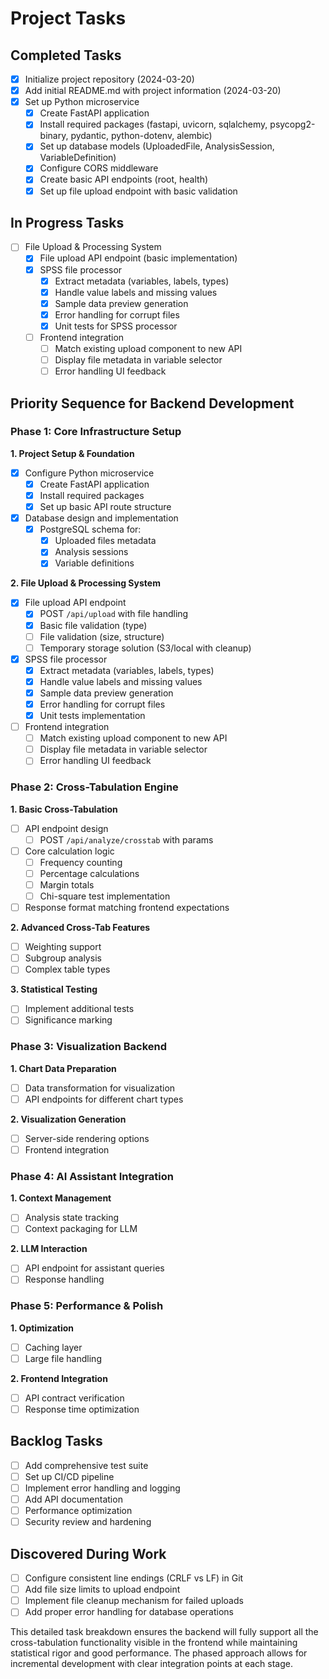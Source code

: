 # Project Tasks

## Completed Tasks
- [x] Initialize project repository (2024-03-20)
- [x] Add initial README.md with project information (2024-03-20)
- [x] Set up Python microservice
  - [x] Create FastAPI application
  - [x] Install required packages (fastapi, uvicorn, sqlalchemy, psycopg2-binary, pydantic, python-dotenv, alembic)
  - [x] Set up database models (UploadedFile, AnalysisSession, VariableDefinition)
  - [x] Configure CORS middleware
  - [x] Create basic API endpoints (root, health)
  - [x] Set up file upload endpoint with basic validation

## In Progress Tasks
- [ ] File Upload & Processing System
  - [x] File upload API endpoint (basic implementation)
  - [x] SPSS file processor
    - [x] Extract metadata (variables, labels, types)
    - [x] Handle value labels and missing values
    - [x] Sample data preview generation
    - [x] Error handling for corrupt files
    - [x] Unit tests for SPSS processor
  - [ ] Frontend integration
    - [ ] Match existing upload component to new API
    - [ ] Display file metadata in variable selector
    - [ ] Error handling UI feedback

## Priority Sequence for Backend Development

### Phase 1: Core Infrastructure Setup 
**1. Project Setup & Foundation**
- [x] Configure Python microservice
  - [x] Create FastAPI application
  - [x] Install required packages
  - [x] Set up basic API route structure
- [x] Database design and implementation
  - [x] PostgreSQL schema for:
    - [x] Uploaded files metadata
    - [x] Analysis sessions
    - [x] Variable definitions

**2. File Upload & Processing System**
- [x] File upload API endpoint
  - [x] POST `/api/upload` with file handling
  - [x] Basic file validation (type)
  - [ ] File validation (size, structure)
  - [ ] Temporary storage solution (S3/local with cleanup)
- [x] SPSS file processor
  - [x] Extract metadata (variables, labels, types)
  - [x] Handle value labels and missing values
  - [x] Sample data preview generation
  - [x] Error handling for corrupt files
  - [x] Unit tests implementation
- [ ] Frontend integration
  - [ ] Match existing upload component to new API
  - [ ] Display file metadata in variable selector
  - [ ] Error handling UI feedback

### Phase 2: Cross-Tabulation Engine 
**1. Basic Cross-Tabulation**
- [ ] API endpoint design
  - [ ] POST `/api/analyze/crosstab` with params
- [ ] Core calculation logic
  - [ ] Frequency counting
  - [ ] Percentage calculations
  - [ ] Margin totals
  - [ ] Chi-square test implementation
- [ ] Response format matching frontend expectations

**2. Advanced Cross-Tab Features**
- [ ] Weighting support
- [ ] Subgroup analysis
- [ ] Complex table types

**3. Statistical Testing**
- [ ] Implement additional tests
- [ ] Significance marking

### Phase 3: Visualization Backend 
**1. Chart Data Preparation**
- [ ] Data transformation for visualization
- [ ] API endpoints for different chart types

**2. Visualization Generation**
- [ ] Server-side rendering options
- [ ] Frontend integration

### Phase 4: AI Assistant Integration 
**1. Context Management**
- [ ] Analysis state tracking
- [ ] Context packaging for LLM

**2. LLM Interaction**
- [ ] API endpoint for assistant queries
- [ ] Response handling

### Phase 5: Performance & Polish 
**1. Optimization**
- [ ] Caching layer
- [ ] Large file handling

**2. Frontend Integration**
- [ ] API contract verification
- [ ] Response time optimization

## Backlog Tasks
- [ ] Add comprehensive test suite
- [ ] Set up CI/CD pipeline
- [ ] Implement error handling and logging
- [ ] Add API documentation
- [ ] Performance optimization
- [ ] Security review and hardening

## Discovered During Work
- [ ] Configure consistent line endings (CRLF vs LF) in Git
- [ ] Add file size limits to upload endpoint
- [ ] Implement file cleanup mechanism for failed uploads
- [ ] Add proper error handling for database operations

This detailed task breakdown ensures the backend will fully support all the cross-tabulation functionality visible in the frontend while maintaining statistical rigor and good performance. The phased approach allows for incremental development with clear integration points at each stage.